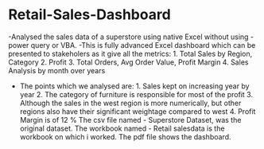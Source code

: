 # Retail-Sales-Dashboard
-Analysed the sales data of a superstore using native Excel without using - power query or VBA.
-This is fully advanced Excel dashboard which can be presented to stakeholers as it give all the metrics: 
                     1. Total Sales by Region, Category
                     2. Profit
                     3. Total Orders, Avg Order Value, Profit Margin
                     4. Sales Analysis by month over years
- The points which we analysed are: 
                     1. Sales kept on increasing year by year
                     2. The category of furniture is responsible for most of the profit
                     3. Although the sales in the west region is more numerically, but other regions also have their significant weightage compared to west
                     4. Profit Margin is of 12 %
  The csv file named - Superstore Dataset, was the original dataset.
  The workbook named - Retail salesdata is the workbook on which i worked.
  The pdf file shows the dashboard.
